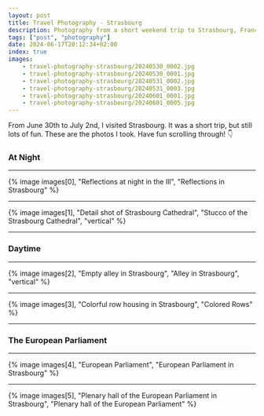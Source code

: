 ```yaml
---
layout: post
title: Travel Photography - Strasbourg
description: Photography from a short weekend trip to Strasbourg, France.
tags: ["post", "photography"]
date: 2024-06-17T20:12:34+02:00
index: true
images:
    - travel-photography-strasbourg/20240530_0002.jpg
    - travel-photography-strasbourg/20240530_0001.jpg
    - travel-photography-strasbourg/20240531_0002.jpg
    - travel-photography-strasbourg/20240531_0003.jpg
    - travel-photography-strasbourg/20240601_0001.jpg
    - travel-photography-strasbourg/20240601_0005.jpg
---
```


From June 30th to July 2nd, I visited Strasbourg. It was a short trip, but still lots of fun. These are the photos I took. Have fun scrolling through! 👇

### At Night

---

{% image images[0], "Reflections at night in the Ill", "Reflections in Strasbourg" %}

---

{% image images[1], "Detail shot of Strasbourg Cathedral", "Stucco of the Strasbourg Cathedral", "vertical" %}

---

### Daytime

---

{% image images[2], "Empty alley in Strasbourg", "Alley in Strasbourg", "vertical" %}

---

{% image images[3], "Colorful row housing in Strasbourg", "Colored Rows" %}

---

### The European Parliament

---

{% image images[4], "European Parliament", "European Parliament in Strasbourg" %}

---

{% image images[5], "Plenary hall of the European Parliament in Strasbourg", "Plenary hall of the European Parliament" %}
